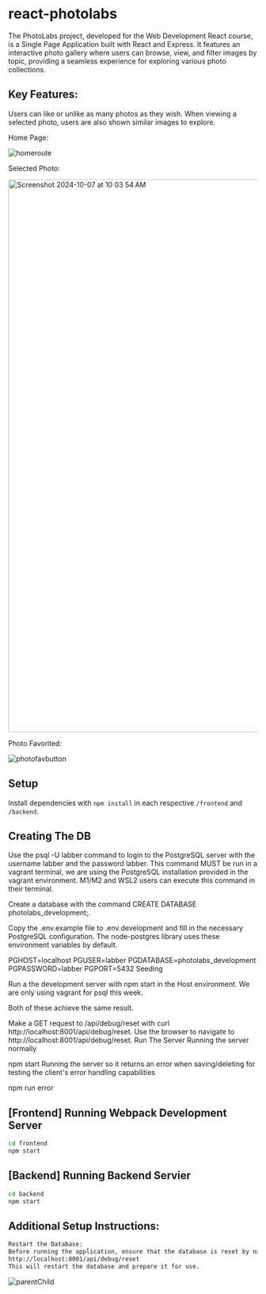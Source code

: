 
# react-photolabs

The PhotoLabs project, developed for the Web Development React course, is a Single Page Application built with React and Express. It features an interactive photo gallery where users can browse, view, and filter images by topic, providing a seamless experience for exploring various photo collections.


## Key Features:


Users can like or unlike as many photos as they wish.
When viewing a selected photo, users are also shown similar images to explore.







Home Page:

![homeroute](https://github.com/user-attachments/assets/8636d9ab-adad-4145-bd2e-ae34b00d024b)




Selected Photo:


<img width="1114" alt="Screenshot 2024-10-07 at 10 03 54 AM" src="https://github.com/user-attachments/assets/510c9a6e-ba9d-485a-88dd-7825ff0897aa">




Photo Favorited: 

![photofavbutton](https://github.com/user-attachments/assets/27dcb93f-028b-42fb-9b17-0ff086efae14)


## Setup

Install dependencies with `npm install` in each respective `/frontend` and `/backend`.

## Creating The DB
Use the psql -U labber command to login to the PostgreSQL server with the username labber and the password labber. This command MUST be run in a vagrant terminal, we are using the PostgreSQL installation provided in the vagrant environment. M1/M2 and WSL2 users can execute this command in their terminal.

Create a database with the command CREATE DATABASE photolabs_development;.

Copy the .env.example file to .env.development and fill in the necessary PostgreSQL configuration. The node-postgres library uses these environment variables by default.

PGHOST=localhost
PGUSER=labber
PGDATABASE=photolabs_development
PGPASSWORD=labber
PGPORT=5432
Seeding

Run a the development server with npm start in the Host environment. We are only using vagrant for psql this week.

Both of these achieve the same result.

Make a GET request to /api/debug/reset with curl http://localhost:8001/api/debug/reset.
Use the browser to navigate to http://localhost:8001/api/debug/reset.
Run The Server
Running the server normally

npm start
Running the server so it returns an error when saving/deleting for testing the client's error handling capabilities

npm run error


## [Frontend] Running Webpack Development Server

```sh
cd frontend
npm start
```

## [Backend] Running Backend Servier


```sh
cd backend
npm start
```


## Additional Setup Instructions:
```sh
Restart the Database:
Before running the application, ensure that the database is reset by navigating to:
http://localhost:8001/api/debug/reset
This will restart the database and prepare it for use.
```



![parentChild](https://github.com/user-attachments/assets/5ded6a52-171a-43ba-a1f5-afdcc58ed3bf)





